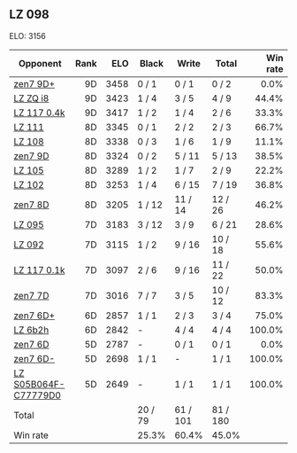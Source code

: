 ## LZ 098 ##

ELO: 3156

Opponent | Rank | ELO | Black | Write | Total | Win rate
---------|-----:|----:|-------|-------|-------|-------:
[zen7 9D+](zen7%209D+.md) | 9D | 3458 | 0 / 1 | 0 / 1 | 0 / 2 | 0.0%
[LZ ZQ i8](LZ%20ZQ%20i8.md) | 9D | 3423 | 1 / 4 | 3 / 5 | 4 / 9 | 44.4%
[LZ 117 0.4k](LZ%20117%200.4k.md) | 9D | 3417 | 1 / 2 | 1 / 4 | 2 / 6 | 33.3%
[LZ 111](LZ%20111.md) | 8D | 3345 | 0 / 1 | 2 / 2 | 2 / 3 | 66.7%
[LZ 108](LZ%20108.md) | 8D | 3338 | 0 / 3 | 1 / 6 | 1 / 9 | 11.1%
[zen7 9D](zen7%209D.md) | 8D | 3324 | 0 / 2 | 5 / 11 | 5 / 13 | 38.5%
[LZ 105](LZ%20105.md) | 8D | 3289 | 1 / 2 | 1 / 7 | 2 / 9 | 22.2%
[LZ 102](LZ%20102.md) | 8D | 3253 | 1 / 4 | 6 / 15 | 7 / 19 | 36.8%
[zen7 8D](zen7%208D.md) | 8D | 3205 | 1 / 12 | 11 / 14 | 12 / 26 | 46.2%
[LZ 095](LZ%20095.md) | 7D | 3183 | 3 / 12 | 3 / 9 | 6 / 21 | 28.6%
[LZ 092](LZ%20092.md) | 7D | 3115 | 1 / 2 | 9 / 16 | 10 / 18 | 55.6%
[LZ 117 0.1k](LZ%20117%200.1k.md) | 7D | 3097 | 2 / 6 | 9 / 16 | 11 / 22 | 50.0%
[zen7 7D](zen7%207D.md) | 7D | 3016 | 7 / 7 | 3 / 5 | 10 / 12 | 83.3%
[zen7 6D+](zen7%206D+.md) | 6D | 2857 | 1 / 1 | 2 / 3 | 3 / 4 | 75.0%
[LZ 6b2h](LZ%206b2h.md) | 6D | 2842 | - | 4 / 4 | 4 / 4 | 100.0%
[zen7 6D](zen7%206D.md) | 5D | 2787 | - | 0 / 1 | 0 / 1 | 0.0%
[zen7 6D-](zen7%206D-.md) | 5D | 2698 | 1 / 1 | - | 1 / 1 | 100.0%
[LZ S05B064F-C77779D0](LZ%20S05B064F-C77779D0.md) | 5D | 2649 | - | 1 / 1 | 1 / 1 | 100.0%
Total | | | 20 / 79 | 61 / 101 | 81 / 180 | 
Win rate| | | 25.3% | 60.4% | 45.0% | 
